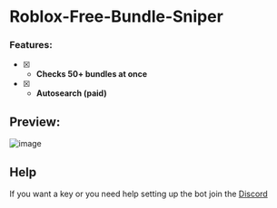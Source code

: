 # Roblox-Free-Bundle-Sniper

### Features:
- [x] - **Checks 50+ bundles at once**
- [x] - **Autosearch (paid)**

## Preview:
![image](https://github.com/Aspectise/Roblox-Free-Bundle-Sniper/assets/90333100/c3a824c6-8bc7-4aae-96a1-9028492f8191)

## Help
If you want a key or you need help setting up the bot join the [Discord](https://discord.gg/deathsniper)
